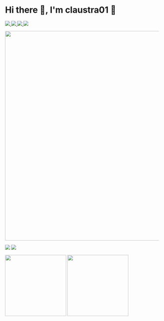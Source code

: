 # Hi there 👋, I'm claustra01 🌿

<p align="left">
  <a href="https://github.com/claustra01/claustra01">
    <img src="https://komarev.com/ghpvc/?username=claustra01&style=plastic&logo=github" />
  </a>
  <a href="http://twitter.com/cs1nay">
    <img src="https://img.shields.io/twitter/follow/cs1nay?label=Twitter&style=plastic&logo=twitter" />
  </a>
  <a href="https://www.reddit.com/user/claustra01">
    <img src="https://img.shields.io/reddit/user-karma/combined/claustra01?style=plastic&logo=reddit" />
  </a>
  <a href="https://zenn.dev/claustra01">
    <img src="https://badgen.org/img/zenn/claustra01/likes?style=plastic" />
  </a>
</p>

<p align="left"> 
  <img width="685px" src="http://github-profile-summary-cards.vercel.app/api/cards/profile-details?username=claustra01&theme=zenburn" />
</p>

<p align="left">
  <img src="http://github-profile-summary-cards.vercel.app/api/cards/productive-time?username=claustra01&theme=zenburn&utcOffset=9" />
  <img src="http://github-profile-summary-cards.vercel.app/api/cards/most-commit-language?username=claustra01&theme=zenburn&utcOffset=9" />
</p>

<p align="left"> 
  <img height="200px" src="https://github-readme-stats.vercel.app/api/top-langs/?username=claustra01&layout=compact&count_private=true&show_icons=true&theme=onedark&langs_count=10" />
  <img height="200px" src="https://github-profile-trophy.vercel.app/?username=claustra01&theme=onedark&column=4" />
</p>
